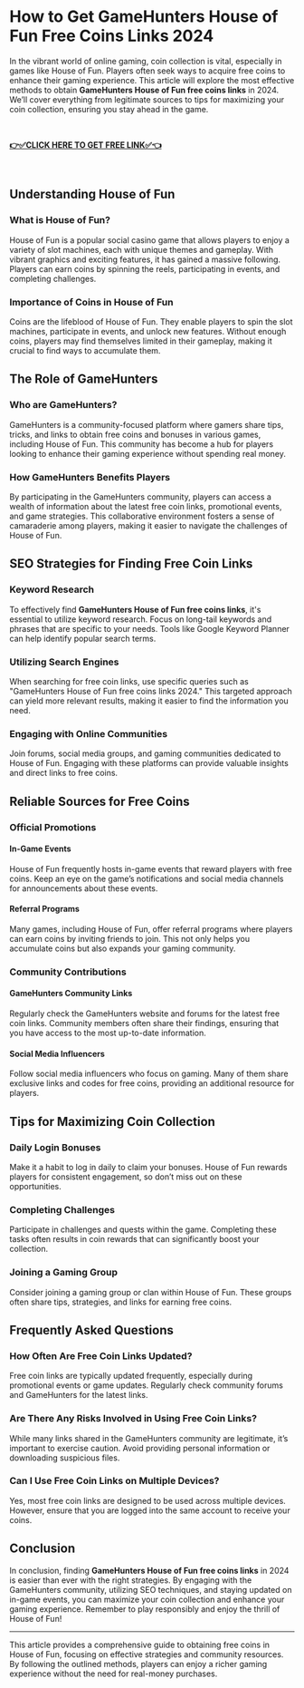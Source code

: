 <h1>How to Get GameHunters House of Fun Free Coins Links 2024</h1>
In the vibrant world of online gaming, coin collection is vital, especially in games like House of Fun. Players often seek ways to acquire free coins to enhance their gaming experience. This article will explore the most effective methods to obtain <strong>GameHunters House of Fun free coins links</strong> in 2024. We’ll cover everything from legitimate sources to tips for maximizing your coin collection, ensuring you stay ahead in the game.

&nbsp;

<strong><a href="https://todaylink.site/house-of-fun/">👉✅CLICK HERE TO GET FREE LINK✅👈</a></strong>

&nbsp;
<h2>Understanding House of Fun</h2>
<h3>What is House of Fun?</h3>
House of Fun is a popular social casino game that allows players to enjoy a variety of slot machines, each with unique themes and gameplay. With vibrant graphics and exciting features, it has gained a massive following. Players can earn coins by spinning the reels, participating in events, and completing challenges.
<h3>Importance of Coins in House of Fun</h3>
Coins are the lifeblood of House of Fun. They enable players to spin the slot machines, participate in events, and unlock new features. Without enough coins, players may find themselves limited in their gameplay, making it crucial to find ways to accumulate them.
<h2>The Role of GameHunters</h2>
<h3>Who are GameHunters?</h3>
GameHunters is a community-focused platform where gamers share tips, tricks, and links to obtain free coins and bonuses in various games, including House of Fun. This community has become a hub for players looking to enhance their gaming experience without spending real money.
<h3>How GameHunters Benefits Players</h3>
By participating in the GameHunters community, players can access a wealth of information about the latest free coin links, promotional events, and game strategies. This collaborative environment fosters a sense of camaraderie among players, making it easier to navigate the challenges of House of Fun.
<h2>SEO Strategies for Finding Free Coin Links</h2>
<h3>Keyword Research</h3>
To effectively find <strong>GameHunters House of Fun free coins links</strong>, it's essential to utilize keyword research. Focus on long-tail keywords and phrases that are specific to your needs. Tools like Google Keyword Planner can help identify popular search terms.
<h3>Utilizing Search Engines</h3>
When searching for free coin links, use specific queries such as "GameHunters House of Fun free coins links 2024." This targeted approach can yield more relevant results, making it easier to find the information you need.
<h3>Engaging with Online Communities</h3>
Join forums, social media groups, and gaming communities dedicated to House of Fun. Engaging with these platforms can provide valuable insights and direct links to free coins.
<h2>Reliable Sources for Free Coins</h2>
<h3>Official Promotions</h3>
<h4>In-Game Events</h4>
House of Fun frequently hosts in-game events that reward players with free coins. Keep an eye on the game’s notifications and social media channels for announcements about these events.
<h4>Referral Programs</h4>
Many games, including House of Fun, offer referral programs where players can earn coins by inviting friends to join. This not only helps you accumulate coins but also expands your gaming community.
<h3>Community Contributions</h3>
<h4>GameHunters Community Links</h4>
Regularly check the GameHunters website and forums for the latest free coin links. Community members often share their findings, ensuring that you have access to the most up-to-date information.
<h4>Social Media Influencers</h4>
Follow social media influencers who focus on gaming. Many of them share exclusive links and codes for free coins, providing an additional resource for players.
<h2>Tips for Maximizing Coin Collection</h2>
<h3>Daily Login Bonuses</h3>
Make it a habit to log in daily to claim your bonuses. House of Fun rewards players for consistent engagement, so don’t miss out on these opportunities.
<h3>Completing Challenges</h3>
Participate in challenges and quests within the game. Completing these tasks often results in coin rewards that can significantly boost your collection.
<h3>Joining a Gaming Group</h3>
Consider joining a gaming group or clan within House of Fun. These groups often share tips, strategies, and links for earning free coins.
<h2>Frequently Asked Questions</h2>
<h3>How Often Are Free Coin Links Updated?</h3>
Free coin links are typically updated frequently, especially during promotional events or game updates. Regularly check community forums and GameHunters for the latest links.
<h3>Are There Any Risks Involved in Using Free Coin Links?</h3>
While many links shared in the GameHunters community are legitimate, it’s important to exercise caution. Avoid providing personal information or downloading suspicious files.
<h3>Can I Use Free Coin Links on Multiple Devices?</h3>
Yes, most free coin links are designed to be used across multiple devices. However, ensure that you are logged into the same account to receive your coins.
<h2>Conclusion</h2>
In conclusion, finding <strong>GameHunters House of Fun free coins links</strong> in 2024 is easier than ever with the right strategies. By engaging with the GameHunters community, utilizing SEO techniques, and staying updated on in-game events, you can maximize your coin collection and enhance your gaming experience. Remember to play responsibly and enjoy the thrill of House of Fun!

<hr />

This article provides a comprehensive guide to obtaining free coins in House of Fun, focusing on effective strategies and community resources. By following the outlined methods, players can enjoy a richer gaming experience without the need for real-money purchases.
